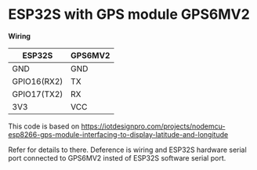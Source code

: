 # ESP32S with GPS module GPS6MV2

**Wiring**           

| ESP32S      | GPS6MV2 |
|-------------|---------|
| GND         | GND     |
| GPIO16(RX2) | TX      |
| GPIO17(TX2) | RX      |
| 3V3				  | VCC     |


This code is based on 
https://iotdesignpro.com/projects/nodemcu-esp8266-gps-module-interfacing-to-display-latitude-and-longitude

Refer for details to there. Deference is wiring and ESP32S hardware serial port connected to GPS6MV2 insted of ESP32S software serial port.
